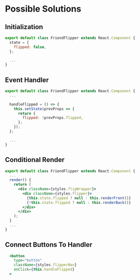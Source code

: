 # Possible Solutions

## Initialization
```jsx
export default class FriendFlipper extends React.Component {
  state = {
    flipped: false,
  };

  ...
}
```

## Event Handler
```jsx
export default class FriendFlipper extends React.Component {
  ...

  handleFlipped = () => {
    this.setState(prevProps => {
      return {
        flipped: !prevProps.flipped,
      };
    });
  };

  ...
}
```

## Conditional Render
```jsx
export default class FriendFlipper extends React.Component {
  ...
  render() {
    return (
      <div className={styles.flipWrapper}>
        <div className={styles.flipper}>
          {this.state.flipped ? null : this.renderFront()}
          {!this.state.flipped ? null : this.renderBack()}
        </div>
      </div>
    );
  }
  ...
}
```

## Connect Buttons To Handler
```jsx
  <button
    type="button"
    className={styles.flipperNav}
    onClick={this.handleFlipped}
  >
```
